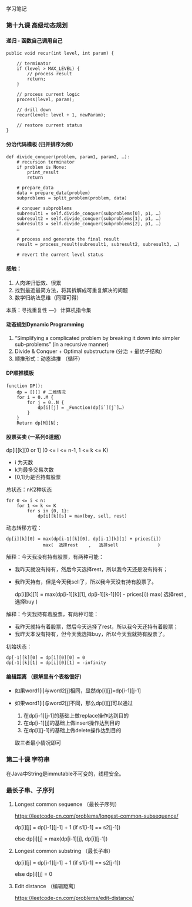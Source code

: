 学习笔记

### 第十九课 高级动态规划

#### 递归 - 函数自己调用自己

    public void recur(int level, int param) {
    
        // terminator
        if (level > MAX_LEVEL) {
            // process result
            return;
        }

        // process current logic
        process(level, param);

        // drill down
        recur(level: level + 1, newParam);

        // restore current status
    }

#### 分治代码模板 (归并排序为例）

    def divide_conquer(problem, param1, param2, …):
        # recursion terminator
        if problem is None:
            print_result
            return
        
        # prepare_data
        data = prepare_data(problem)
        subproblems = split_problem(problem, data)

        # conquer subproblems
        subresult1 = self.divide_conquer(subproblems[0], p1, …)
        subresult2 = self.divide_conquer(subproblems[1], p1, …)
        subresult3 = self.divide_conquer(subproblems[2], p1, …)
        …

        # process and generate the final result
        result = process_result(subresult1, subresult2, subresult3, …)

        # revert the current level status

#### 感触：
1. 人肉递归低效、很累
2. 找到最近最简方法，将其拆解成可重复解决的问题
3. 数学归纳法思维（同理可得）

本质：寻找重复性 —》 计算机指令集

#### 动态规划Dynamic Programming
1. “Simplifying a complicated problem by breaking it down into simpler sub-problems” (in a recursive manner)
2. Divide & Conquer + Optimal substructure (分治 + 最优子结构）
3. 顺推形式：动态递推 （循环）

#### DP顺推模板

    function DP():
        dp = [][] # 二维情况
        for i = 0..M {
            for j = 0..N {
                dp[i][j] = _Function(dp[i`][j`]…)
            }
        }
        Return dp[M][N];

#### 股票买卖 (一系列6道题）

dp[i][k][0 or 1] (0 <= i <= n-1, 1 <= k <= K)
* i 为天数
* k为最多交易次数
* [0,1]为是否持有股票

总状态：n*K*2种状态

    for 0 <= i < n:
        for 1 <= k <= K
            for s in {0, 1}:
                dp[i][k][s] = max(buy, sell, rest) 

动态转移方程：

    dp[i][k][0] = max(dp[i-1][k][0], dp[i-1][k][1] + prices[i])
                  max(  选择rest    ,   选择sell               )

解释：今天我没有持有股票，有两种可能：
* 我昨天就没有持有，然后今天选择rest，所以我今天还是没有持有；
* 我昨天持有，但是今天我sell了，所以我今天没有持有股票了。

    dp[i][k][1] = max(dp[i-1][k][1], dp[i-1][k-1][0] - prices[i])
                  max(  选择rest    ,   选择buy                  )

解释：今天我持有着股票，有两种可能：
* 我昨天就持有着股票，然后今天选择了rest，所以我今天还持有着股票；
* 我昨天本没有持有，但今天我选择buy，所以今天我就持有股票了。

初始状态：

    dp[-1][k][0] = dp[i][0][0] = 0
    dp[-1][k][1] = dp[i][0][1] = -infinity

#### 编辑距离 （题解里有个表格很好）

* 如果word1[i]与word2[j]相同，显然dp[i][j]=dp[i-1][j-1]
* 如果word1[i]与word2[j]不同，那么dp[i][j]可以通过
    1. 在dp[i-1][j-1]的基础上做replace操作达到目的
    2. 在dp[i-1][j]的基础上做insert操作达到目的
    3. 在dp[i][j-1]的基础上做delete操作达到目的
    
    取三者最小情况即可

### 第二十课 字符串

在Java中String是immutable不可变的，线程安全。

### 最长子串、子序列
1. Longest common sequence （最长子序列）

    https://leetcode-cn.com/problems/longest-common-subsequence/

    dp[i][j] = dp[i-1][j-1] + 1 (if s1[i-1] == s2[j-1])

    else dp[i][j] = max(dp[i-1][j], dp[i][j-1])

2. Longest common substring （最长子串）

    dp[i][j] = dp[i-1][j-1] + 1 (if s1[i-1] == s2[j-1])
    
    else dp[i][j] = 0

3. Edit distance （编辑距离）

    https://leetcode-cn.com/problems/edit-distance/
